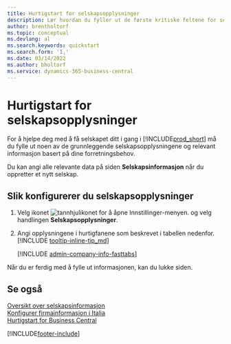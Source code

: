 ```yaml
---
title: Hurtigstart for selskapsopplysninger
description: Lær hvordan du fyller ut de første kritiske feltene for selskapet i Business Central ved å lese denne hurtigstartartikkelen.
author: brentholtorf
ms.topic: conceptual
ms.devlang: al
ms.search.keywords: quickstart
ms.search.form: '1,'
ms.date: 03/14/2022
ms.author: bholtorf
ms.service: dynamics-365-business-central
---
```


# <a name="company-information-quick-start"></a>Hurtigstart for selskapsopplysninger

For å hjelpe deg med å få selskapet ditt i gang i [!INCLUDE[prod_short](includes/prod_short.md)] må du fylle ut noen av de grunnleggende selskapsopplysningene og relevant informasjon basert på dine forretningsbehov.  

Du kan angi alle relevante data på siden **Selskapsinformasjon** når du oppretter et nytt selskap.

## <a name="to-set-up-company-information"></a>Slik konfigurerer du selskapsopplysninger

1. Velg ikonet ![tannhjulikonet for å åpne Innstillinger-menyen.](media/ui-experience/settings_icon_small.png) og velg handlingen **Selskapsopplysninger**.
2. Angi opplysningene i hurtigfanene som beskrevet i tabellen nedenfor. [!INCLUDE [tooltip-inline-tip_md](includes/tooltip-inline-tip_md.md)]

    [!INCLUDE [admin-company-info-fasttabs](includes/admin-company-info-fasttabs.md)]

Når du er ferdig med å fylle ut informasjonen, kan du lukke siden.  

## <a name="see-also"></a>Se også

[Oversikt over selskapsinformasjon](admin-company-information.md)  
[Konfigurer firmainformasjon i Italia](LocalFunctionality/Italy/how-to-set-up-company-information.md)  
[Hurtigstart for Business Central](quick-start-business-central.md)  


[!INCLUDE[footer-include](includes/footer-banner.md)]
